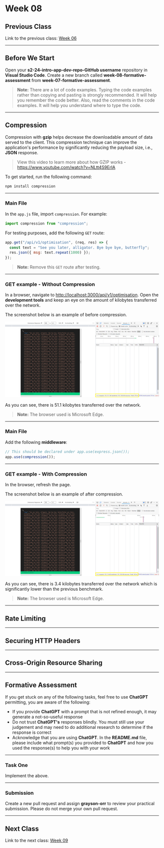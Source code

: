 # Week 08

## Previous Class

Link to the previous class: [Week 06](https://github.com/otago-polytechnic-bit-courses/ID607001-intro-app-dev-concepts/blob/s2-24/lecture-notes/week-08.md)

---

## Before We Start

Open your **s2-24-intro-app-dev-repo-GitHub username** repository in **Visual Studio Code**. Create a new branch called **week-08-formative-assessment** from **week-07-formative-assessment**.

> **Note:** There are a lot of code examples. Typing the code examples rather than copying and pasting is strongly recommended. It will help you remember the code better. Also, read the comments in the code examples. It will help you understand where to type the code.

---

## Compression

Compression with **gzip** helps decrease the downloadable amount of data served to the client. This compression technique can improve the application's performance by significantly reducing the payload size, i.e., **JSON** response.

> View this video to learn more about how GZIP works - <https://www.youtube.com/watch?v=NLtt4S9ErIA>

To get started, run the following command:

```bash
npm install compression
```

---

### Main File

In the `app.js` file, import `compression`. For example:

```js
import compression from "compression";
```

For testing purposes, add the following `GET` route:

```js
app.get("/api/v1/optimisation", (req, res) => {
  const text = "See you later, alligator. Bye bye bye, butterfly";
  res.json({ msg: text.repeat(1000) });
});
```

> **Note:** Remove this `GET` route after testing.

---

### GET example - Without Compression

In a browser, navigate to <http://localhost:3000/api/v1/optimisation>. Open the **development tools** and keep an eye on the amount of kilobytes transferred over the network.

The screenshot below is an example of before compression.

![](<../resources (ignore)/img/08/04-caching-and-compression-4.PNG>)

As you can see, there is 51.1 kilobytes transferred over the network.

> **Note:** The browser used is Microsoft Edge.

---

### Main File

Add the following **middleware**:

```js
// This should be declared under app.use(express.json());
app.use(compression());
```

---

### GET example - With Compression

In the browser, refresh the page.

The screenshot below is an example of after compression.

![](<../resources (ignore)/img/08/04-caching-and-compression-5.PNG>)

As you can see, there is 3.4 kilobytes transferred over the network which is significantly lower than the previous benchmark.

> **Note:** The browser used is Microsoft Edge.

---

## Rate Limiting


---

## Securing HTTP Headers


---

## Cross-Origin Resource Sharing

---

## Formative Assessment

If you get stuck on any of the following tasks, feel free to use **ChatGPT** permitting, you are aware of the following:

- If you provide **ChatGPT** with a prompt that is not refined enough, it may generate a not-so-useful response
- Do not trust **ChatGPT's** responses blindly. You must still use your judgement and may need to do additional research to determine if the response is correct
- Acknowledge that you are using **ChatGPT**. In the **README.md** file, please include what prompt(s) you provided to **ChatGPT** and how you used the response(s) to help you with your work

---

### Task One

Implement the above.

---

### Submission

Create a new pull request and assign **grayson-orr** to review your practical submission. Please do not merge your own pull request.

---

## Next Class

Link to the next class: [Week 09](https://github.com/otago-polytechnic-bit-courses/ID607001-intro-app-dev-concepts/blob/s2-24/lecture-notes/week-09.md)
